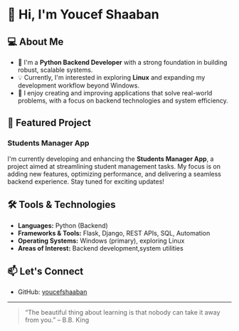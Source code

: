 # 👋 Hi, I'm Youcef Shaaban

## 💻 About Me

- 🐍 I'm a **Python Backend Developer** with a strong foundation in building robust, scalable systems.
- 💡 Currently, I'm interested in exploring **Linux** and expanding my development workflow beyond Windows.
- 🚀 I enjoy creating and improving applications that solve real-world problems, with a focus on backend technologies and system efficiency.

## 🌟 Featured Project

### Students Manager App
I'm currently developing and enhancing the **Students Manager App**, a project aimed at streamlining student management tasks. My focus is on adding new features, optimizing performance, and delivering a seamless backend experience. Stay tuned for exciting updates!

## 🛠️ Tools & Technologies

- **Languages:** Python (Backend)
- **Frameworks & Tools:** Flask, Django, REST APIs, SQL, Automation
- **Operating Systems:** Windows (primary), exploring Linux
- **Areas of Interest:** Backend development,system utilities

## 📫 Let's Connect

- GitHub: [youcefshaaban](https://github.com/youcefshaaban)

---

> “The beautiful thing about learning is that nobody can take it away from you.” – B.B. King
